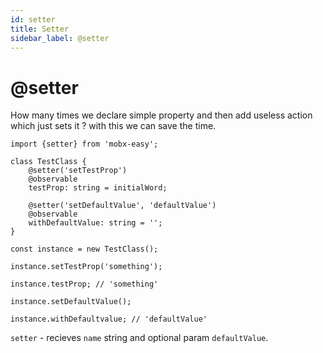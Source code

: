 ```yaml
---
id: setter
title: Setter
sidebar_label: @setter
---
```


# @setter
How many times we declare simple property and then add useless action which just sets it ? with this we can save the time. 
```
import {setter} from 'mobx-easy';

class TestClass {
    @setter('setTestProp')
    @observable
    testProp: string = initialWord;

    @setter('setDefaultValue', 'defaultValue')
    @observable
    withDefaultValue: string = '';
}

const instance = new TestClass();

instance.setTestProp('something');

instance.testProp; // 'something'

instance.setDefaultValue();

instance.withDefaultvalue; // 'defaultValue'
```

`setter` - recieves `name` string and optional param `defaultValue`.
